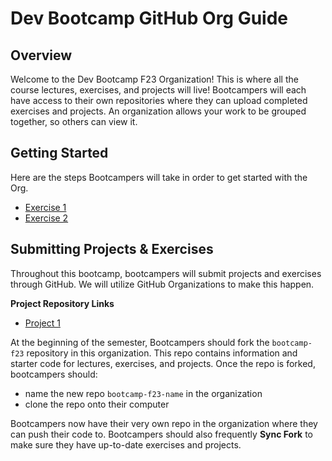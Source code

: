 # Dev Bootcamp GitHub Org Guide

## Overview
Welcome to the Dev Bootcamp F23 Organization! This is where all the course lectures, exercises, and projects will live! Bootcampers will each have access to their own repositories where they can upload completed exercises and projects. An organization allows your work to be grouped together, so others can view it. 

## Getting Started
Here are the steps Bootcampers will take in order to get started with the Org. 

- [Exercise 1](https://github.com/BoG-Dev-Bootcamp-F23/bootcamp-f23/tree/main/exer1)
- [Exercise 2](https://github.com/BoG-Dev-Bootcamp-F23/bootcamp-f23/blob/main/exer2)

## Submitting Projects & Exercises
Throughout this bootcamp, bootcampers will submit projects and exercises through GitHub. We will utilize GitHub Organizations to make this happen. 

**Project Repository Links**
- [Project 1](https://github.com/BoG-Dev-Bootcamp-F23/project1-f23)

At the beginning of the semester, Bootcampers should fork the `bootcamp-f23` repository in this organization. This repo contains information and starter code for lectures, exercises, and projects. Once the repo is forked, bootcampers should:
- name the new repo `bootcamp-f23-name` in the organization
- clone the repo onto their computer

Bootcampers now have their very own repo in the organization where they can push their code to. Bootcampers should also frequently **Sync Fork** to make sure they have up-to-date exercises and projects. 
